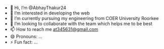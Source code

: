 - 👋 Hi, I’m @AbhayThakur24
- 👀 I’m interested in developing the web
- 🌱 I’m currently pursuing my engineering from COER University Roorkee 
- 💞️ I’m looking to collaborate with the team which helps me to be best
- 📫 How to reach me at345631@gmail.com
- 😄 Pronouns: ...
- ⚡ Fun fact: ...

<!---
AbhayThakur24/AbhayThakur24 is a ✨ special ✨ repository because its `README.md` (this file) appears on your GitHub profile.
You can click the Preview link to take a look at your changes.
--->
